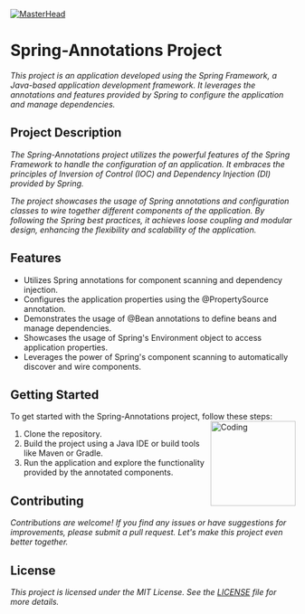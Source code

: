 [![MasterHead](https://www.arkasoftwares.com/blog/wp-content/uploads/2021/01/header_banner-2.jpg)](https://meryemkolbasar.io)

# Spring-Annotations Project 

_This project is an application developed using the Spring Framework, a Java-based application development framework. It leverages the annotations and features provided by Spring to configure the application and manage dependencies._


## Project Description

_The Spring-Annotations project utilizes the powerful features of the Spring Framework to handle the configuration of an application. It embraces the principles of Inversion of Control (IOC) and Dependency Injection (DI) provided by Spring._

_The project showcases the usage of Spring annotations and configuration classes to wire together different components of the application. By following the Spring best practices, it achieves loose coupling and modular design, enhancing the flexibility and scalability of the application._


## Features

- Utilizes Spring annotations for component scanning and dependency injection.
- Configures the application properties using the @PropertySource annotation.
- Demonstrates the usage of @Bean annotations to define beans and manage dependencies.
- Showcases the usage of Spring's Environment object to access application properties.
- Leverages the power of Spring's component scanning to automatically discover and wire components.

## Getting Started

To get started with the Spring-Annotations project, follow these steps:
<img align="right" alt="Coding" width="150" src="https://media1.giphy.com/media/v1.Y2lkPTc5MGI3NjExcmJ0ajZhcG9oM2QyZGlreGF5MTAzaWhrNDM5ZzI2dHZ1NXdkcTdrNiZlcD12MV9pbnRlcm5hbF9naWZfYnlfaWQmY3Q9Zw/HscDLzkO8EOTmgkhQP/giphy.gif">
1. Clone the repository.
2. Build the project using a Java IDE or build tools like Maven or Gradle.
3. Run the application and explore the functionality provided by the annotated components.

## Contributing

_Contributions are welcome! If you find any issues or have suggestions for improvements, please submit a pull request. Let's make this project even better together._

## License

_This project is licensed under the MIT License. See the [LICENSE](LICENSE) file for more details._



